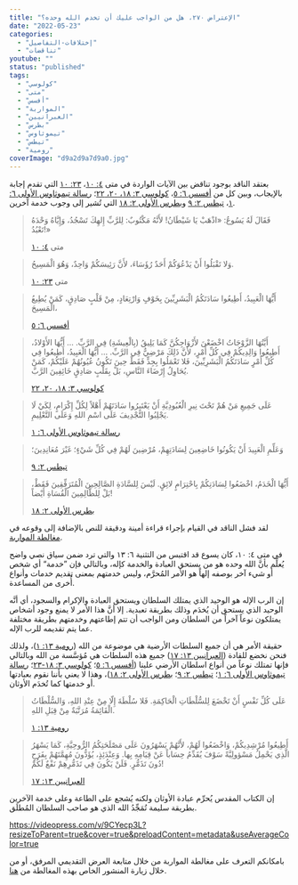 ```yaml
---
title: "الإعتراض ٢٧٠، هل من الواجب عليك أن تخدم الله وحده؟"
date: "2022-05-23"
categories: 
  - "إختلافات-التفاصيل"
  - "تناقضات"
youtube: ""
status: "published"
tags: 
  - "كولوسي"
  - "متى"
  - "أفسس"
  - "المواربة"
  - "العبرانيين"
  - "بطرس"
  - "تيموثاوس"
  - "تيطس"
  - "رومية"
coverImage: "d9a2d9a7d9a0.jpg"
---
```


بعتقد الناقد بوجود تناقض بين الآيات الواردة في متى [٤: ١٠](https://my.bible.com/bible/101/MAT.4.10)، [٢٣: ١٠](https://my.bible.com/bible/101/MAT.23.10) التي تقدم إجابة بالإيجاب، وبين كل من [أفسس ٦: ٥](https://my.bible.com/bible/101/EPH.6.5)، [كولوسي ٣: ١٨، ٢٠، ٢٢](https://my.bible.com/bible/101/COL.3.18-22)؛ [رسالة تيموثاوس الأولى ٦: ١](https://my.bible.com/bible/101/1TI.6.1)، [تيطس ٢: ٩](https://my.bible.com/bible/101/TIT.2.9) و[بطرس الأولى ٢: ١٨](https://my.bible.com/bible/101/1PE.2.18) التي تُشير إلى وجوب خدمة آخرين.

> فَقَالَ لَهُ يَسُوعُ: «اذْهَبْ يَا شَيْطَانُ! لأَنَّهُ مَكْتُوبٌ: لِلرَّبِّ إِلهِكَ تَسْجُدُ، وَإِيَّاهُ وَحْدَهُ تَعْبُدُ!»
> 
> متى [٤: ١٠](https://my.bible.com/bible/101/MAT.4.10)

> وَلا تَقْبَلُوا أَنْ يَدْعُوَكُمْ أَحَدٌ رُؤَسَاءَ، لأَنَّ رَئِيسَكُمْ وَاحِدٌ، وَهُوَ الْمَسِيحُ.
> 
> متى [٢٣: ١٠](https://my.bible.com/bible/101/MAT.23.10)

> أَيُّهَا الْعَبِيدُ، أَطِيعُوا سَادَتَكُمُ الْبَشَرِيِّينَ بِخَوْفٍ وَارْتِعَادٍ، مِنْ قَلْبٍ صَادِقٍ، كَمَنْ يُطِيعُ الْمَسِيحَ،
> 
> [أفسس ٦: ٥](https://my.bible.com/bible/101/EPH.6.5)

> أَيَّتُهَا الزَّوْجَاتُ اخْضَعْنَ لأَزْوَاجِكُنَّ كَمَا يَلِيقُ (بِالْعِيشَةِ) فِي الرَّبِّ. … أَيُّهَا الأَوْلادُ، أَطِيعُوا وَالِدِيكُمْ فِي كُلِّ أَمْرٍ، لأَنَّ ذَلِكَ مَرْضِيٌّ فِي الرَّبِّ. … أَيُّهَا الْعَبِيدُ، أَطِيعُوا فِي كُلِّ أَمْرٍ سَادَتَكُمُ الْبَشَرِيِّينَ، فَلا تَعْمَلُوا بِجِدٍّ فَقَطْ حِينَ تَكُونُ عُيُونُهُمْ عَلَيْكُمْ، كَمَنْ يُحَاوِلُ إِرْضَاءَ النَّاسِ، بَلْ بِقَلْبٍ صَادِقٍ خَائِفِينَ الرَّبَّ.
> 
> [كولوسي ٣: ١٨، ٢٠، ٢٢](https://my.bible.com/bible/101/COL.3.18-22)

> عَلَى جَمِيعِ مَنْ هُمْ تَحْتَ نِيرِ الْعُبُودِيَّةِ أَنْ يَعْتَبِرُوا سَادَتَهُمْ أَهْلاً لِكُلِّ إِكْرَامٍ، لِكَيْ لَا يَجْلِبُوا التَّجْدِيفَ عَلَى اسْمِ اللهِ وَعَلَى التَّعْلِيمِ.
> 
> [رسالة تيموثاوس الأولى ٦: ١](https://my.bible.com/bible/101/1TI.6.1)

> وَعَلِّمِ الْعَبِيدَ أَنْ يَكُونُوا خَاضِعِينَ لِسَادَتِهِمْ، مُرْضِينَ لَهُمْ فِي كُلِّ شَيْءٍ؛ غَيْرَ مُعَانِدِينَ؛
> 
> [تيطس ٢: ٩](https://my.bible.com/bible/101/TIT.2.9)

> أَيُّهَا الْخَدَمُ، اخْضَعُوا لِسَادَتِكُمْ بِاحْتِرَامٍ لائِقٍ. لَيْسَ لِلسَّادَةِ الصَّالِحِينَ الْمُتَرَفِّقِينَ فَقَطْ، بَلْ لِلظَّالِمِينَ الْقُسَاةِ أَيْضاً!
> 
> [بطرس الأولى ٢: ١٨](https://my.bible.com/bible/101/1PE.2.18)

لقد فشل الناقد في القيام بإجراء قراءة أمينة ودقيقة للنص بالإضافة إلى وقوعه في [مغالطة المواربة](https://reasonofhope.com/2019/05/30/equivocation/).

في متى ٤: ١٠، كان يسوع قد اقتبس من التثنية ٦: ١٣ والتي ترد ضمن سياق نصي واضح يُعلِّم بأنَّ الله وحده هو من يستحق العبادة والخدمة كإله، وبالتالي فإن ”خدمة“ أي شخص أو شيء آخر بوصفه إلهاً هو الأمر المُحرَّم، وليس خدمتهم بمعنى تقديم خدمات وأنواع أُخرى من المساعدة.

إن الرب الإله هو الوحيد الذي يمتلك السلطان ويستحق العبادة والإكرام والسجود، أي أنَّه الوحيد الذي يستحق أن يُخدَم وذلك بطريقة تعبدية. إلا أنَّ هذا الأمر لا يمنع وجود أشخاص يمتلكون نوعاً آخراً من السلطان ومن الواجب أن تتم إطاعتهم وخدمتهم بطريقة مختلفة عما يتم تقديمه للرب الإله.

حقيقة الأمر هي أن جميع السلطات الأرضية هي موضوعة من الله ([رومية ١٣: ١](https://my.bible.com/bible/101/ROM.13.1))، ولذلك فنحن نخضع للقادة ([العبرانيين ١٣: ١٧](https://my.bible.com/bible/101/HEB.13.17)) جميع هذه السلطات هي مُؤسَّسة من الله وبالتالي فإنها تمتلك نوعاً من أنواع اسلطان الأرضي علينا ([أفسس ٦: ٥](https://my.bible.com/bible/101/EPH.6.5)؛ [كولوسي ٣: ١٨-٢٣](https://my.bible.com/bible/101/COL.3.18-22)؛ [رسالة تيموثاوس الأولى ٦: ١](https://my.bible.com/bible/101/1TI.6.1)؛ [تيطس ٢: ٩](https://my.bible.com/bible/101/TIT.2.9)؛ [بطرس الأولى ٢: ١٨](https://my.bible.com/bible/101/1PE.2.18))، وهذا لا يعني بأننا نقوم بعبادتها أو خدمتها كما تُخدَم الأوثان.

> عَلَى كُلِّ نَفْسٍ أَنْ تَخْضَعَ لِلسُّلْطَاتِ الْحَاكِمَةِ. فَلا سُلْطَةَ إِلّا مِنْ عِنْدِ اللهِ، وَالسُّلْطَاتُ الْقَائِمَةُ مُرَتَّبَةٌ مِنْ قِبَلِ اللهِ.
> 
> [رومية ١٣: ١](https://my.bible.com/bible/101/ROM.13.1)

> أَطِيعُوا مُرْشِدِيكُمْ، وَاخْضَعُوا لَهُمْ، لأَنَّهُمْ يَسْهَرُونَ عَلَى مَصْلَحَتِكُمُ الرُّوحِيَّةِ، كَمَا يَسْهَرُ الَّذِي يَحْمِلُ مَسْؤولِيَّةً سَوْفَ يُقَدِّمُ حِسَاباً عَنْ قِيَامِهِ بِها. وَعِنْدَئِذٍ، يُؤَدُّونَ مُهِمَّتَهُمْ بِفَرَحٍ دُونَ تَذَمُّرٍ. فَلَنْ يَكُونَ فِي تَذَمُّرِهِمْ نَفْعٌ لَكُمْ!
> 
> [العبرانيين ١٣: ١٧](https://my.bible.com/bible/101/HEB.13.17)

إن الكتاب المقدس يُحرِّم عبادة الأوثان ولكنه يُشجع على الطاعة وعلى خدمة الآخرين بطريقة سليمة تُمَجِّدُ الله الذي هو صاحب السلطان المُطلَق.

https://videopress.com/v/9CYecp3L?resizeToParent=true&cover=true&preloadContent=metadata&useAverageColor=true

بامكانكم التعرف على مغالطة المواربة من خلال متابعة العرض التقديمي المرفق، أو من خلال زيارة المنشور الخاص بهذه المغالطة من [هنا](https://reasonofhope.com/2019/05/30/equivocation/).
